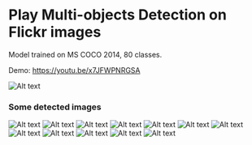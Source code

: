 # Play Multi-objects Detection on Flickr images
Model trained on MS COCO 2014, 80 classes. <br>

Demo: https://youtu.be/x7JFWPNRGSA

![Alt text](detected_images/street.png "Lifestyle on street")


### Some detected images
![Alt text](detected_images/street_cosplay.jpg)
![Alt text](detected_images/5548801386_4bcf5ac059.jpg)
![Alt text](detected_images/26551423237_9b19085d22.jpg)
![Alt text](detected_images/26551423917_eabe93fe24.jpg)
![Alt text](detected_images/26554213197_a30cf2c799.jpg)
![Alt text](detected_images/27552936038_5a4a5e4fbf.jpg)
![Alt text](detected_images/27553804538_826967c8da.jpg)
![Alt text](detected_images/35193719635_3f2a04743f.jpg)
![Alt text](detected_images/39609942600_702248c371.jpg)
![Alt text](detected_images/41422439001_5988882f3b.jpg)
![Alt text](detected_images/41422439001_5988882f3b.jpg)
![Alt text](detected_images/27552318278_90320e32df.jpg)

